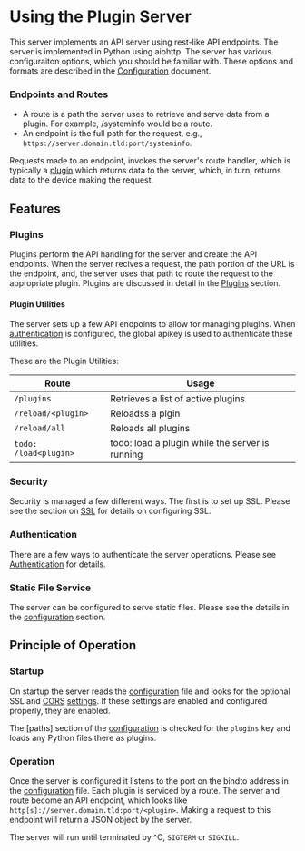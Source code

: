 
# Using the Plugin Server

This server implements an API server using rest-like API endpoints. The server is implemented in Python using aiohttp.
The server has various configuraiton options, which you should be familiar with. These options and formats are described in the [Configuration](Config.md) document.

### Endpoints and Routes

* A route is a path the server uses to retrieve and serve data from a plugin. For example, /systeminfo would be a route.
* An endpoint is the full path for the request, e.g., `https://server.domain.tld:port/systeminfo`.

Requests made to an endpoint, invokes the server's route handler, which is typically a [plugin](Plugins.md) which returns data to the server, which, in turn, returns data to the device making the request.

## Features

### Plugins

Plugins perform the API handling for the server and create the API endpoints. When the server recives a request, the path portion of the URL is the endpoint, and, the server uses that path to route the request to the appropriate plugin. Plugins are discussed in detail in the [Plugins](Plugins.md) section.

#### Plugin Utilities
The server sets up a few API endpoints to allow for managing plugins. When [authentication](Auth.md) is configured, the global apikey is used to authenticate these utilities.

These are the Plugin Utilities:

| Route                 | Usage
|-----------------------|-----------------------------------------------
| `/plugins`            | Retrieves a list of active plugins
| `/reload/<plugin>`    | Reloadss a plgin
| `/reload/all`         | Reloads all plugins
| `todo: /load<plugin>` | todo: load a plugin while the server is running


### Security

Security is managed a few different ways. The first is to set up SSL. Please see the section on [SSL](SSL.md) for details on configuring SSL. 

### Authentication
There are a few ways to authenticate the server operations. Please see [Authentication](Auth.md) for details. 

### Static File Service
The server can be configured to serve static files. Please see the details in the [configuration](Config.md) section.

## Principle of Operation

### Startup
On startup the server reads the [configuration](Config.md) file and looks for the optional SSL and [CORS](CORS.md) [settings](Config.md). If these settings are enabled and configured properly, they are enabled. 

The [paths] section of the [configuration](Config.md) is checked for the `plugins` key and loads any Python files there as plugins. 

### Operation
Once the server is configured it listens to the port on the bindto address in the [configuration](Config.md) file. Each plugin is serviced by a route. The server and route become an API endpoint, which looks like `http[s]://server.domain.tld:port/<plugin>`. Making a request to this endpoint will return a JSON object by the server. 

The server will run until terminated by ^C, `SIGTERM` or `SIGKILL`. 
